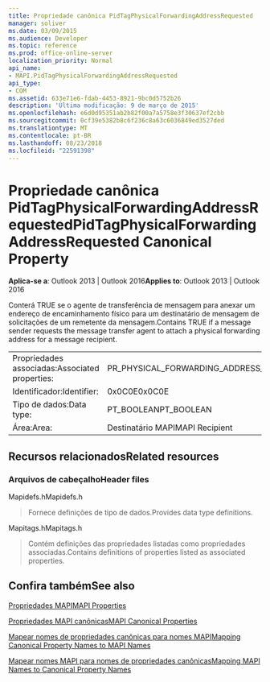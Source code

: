 ```yaml
---
title: Propriedade canônica PidTagPhysicalForwardingAddressRequested
manager: soliver
ms.date: 03/09/2015
ms.audience: Developer
ms.topic: reference
ms.prod: office-online-server
localization_priority: Normal
api_name:
- MAPI.PidTagPhysicalForwardingAddressRequested
api_type:
- COM
ms.assetid: 633e71e6-fdab-4453-8921-9bc0d5752b26
description: 'Última modificação: 9 de março de 2015'
ms.openlocfilehash: e6d0d95351ab2b82f00a7a5758e3f30637ef2cbb
ms.sourcegitcommit: 0cf39e5382b8c6f236c8a63c6036849ed3527ded
ms.translationtype: MT
ms.contentlocale: pt-BR
ms.lasthandoff: 08/23/2018
ms.locfileid: "22591398"
---
```

# <a name="pidtagphysicalforwardingaddressrequested-canonical-property"></a><span data-ttu-id="4eff9-103">Propriedade canônica PidTagPhysicalForwardingAddressRequested</span><span class="sxs-lookup"><span data-stu-id="4eff9-103">PidTagPhysicalForwardingAddressRequested Canonical Property</span></span>

  
  
<span data-ttu-id="4eff9-104">**Aplica-se a**: Outlook 2013 | Outlook 2016</span><span class="sxs-lookup"><span data-stu-id="4eff9-104">**Applies to**: Outlook 2013 | Outlook 2016</span></span> 
  
<span data-ttu-id="4eff9-105">Conterá TRUE se o agente de transferência de mensagem para anexar um endereço de encaminhamento físico para um destinatário de mensagem de solicitações de um remetente da mensagem.</span><span class="sxs-lookup"><span data-stu-id="4eff9-105">Contains TRUE if a message sender requests the message transfer agent to attach a physical forwarding address for a message recipient.</span></span>
  
|||
|:-----|:-----|
|<span data-ttu-id="4eff9-106">Propriedades associadas:</span><span class="sxs-lookup"><span data-stu-id="4eff9-106">Associated properties:</span></span>  <br/> |<span data-ttu-id="4eff9-107">PR_PHYSICAL_FORWARDING_ADDRESS_REQUESTED</span><span class="sxs-lookup"><span data-stu-id="4eff9-107">PR_PHYSICAL_FORWARDING_ADDRESS_REQUESTED</span></span>  <br/> |
|<span data-ttu-id="4eff9-108">Identificador:</span><span class="sxs-lookup"><span data-stu-id="4eff9-108">Identifier:</span></span>  <br/> |<span data-ttu-id="4eff9-109">0x0C0E</span><span class="sxs-lookup"><span data-stu-id="4eff9-109">0x0C0E</span></span>  <br/> |
|<span data-ttu-id="4eff9-110">Tipo de dados:</span><span class="sxs-lookup"><span data-stu-id="4eff9-110">Data type:</span></span>  <br/> |<span data-ttu-id="4eff9-111">PT_BOOLEAN</span><span class="sxs-lookup"><span data-stu-id="4eff9-111">PT_BOOLEAN</span></span>  <br/> |
|<span data-ttu-id="4eff9-112">Área:</span><span class="sxs-lookup"><span data-stu-id="4eff9-112">Area:</span></span>  <br/> |<span data-ttu-id="4eff9-113">Destinatário MAPI</span><span class="sxs-lookup"><span data-stu-id="4eff9-113">MAPI Recipient</span></span>  <br/> |
   
## <a name="related-resources"></a><span data-ttu-id="4eff9-114">Recursos relacionados</span><span class="sxs-lookup"><span data-stu-id="4eff9-114">Related resources</span></span>

### <a name="header-files"></a><span data-ttu-id="4eff9-115">Arquivos de cabeçalho</span><span class="sxs-lookup"><span data-stu-id="4eff9-115">Header files</span></span>

<span data-ttu-id="4eff9-116">Mapidefs.h</span><span class="sxs-lookup"><span data-stu-id="4eff9-116">Mapidefs.h</span></span>
  
> <span data-ttu-id="4eff9-117">Fornece definições de tipo de dados.</span><span class="sxs-lookup"><span data-stu-id="4eff9-117">Provides data type definitions.</span></span>
    
<span data-ttu-id="4eff9-118">Mapitags.h</span><span class="sxs-lookup"><span data-stu-id="4eff9-118">Mapitags.h</span></span>
  
> <span data-ttu-id="4eff9-119">Contém definições das propriedades listadas como propriedades associadas.</span><span class="sxs-lookup"><span data-stu-id="4eff9-119">Contains definitions of properties listed as associated properties.</span></span>
    
## <a name="see-also"></a><span data-ttu-id="4eff9-120">Confira também</span><span class="sxs-lookup"><span data-stu-id="4eff9-120">See also</span></span>



[<span data-ttu-id="4eff9-121">Propriedades MAPI</span><span class="sxs-lookup"><span data-stu-id="4eff9-121">MAPI Properties</span></span>](mapi-properties.md)
  
[<span data-ttu-id="4eff9-122">Propriedades MAPI canônicas</span><span class="sxs-lookup"><span data-stu-id="4eff9-122">MAPI Canonical Properties</span></span>](mapi-canonical-properties.md)
  
[<span data-ttu-id="4eff9-123">Mapear nomes de propriedades canônicas para nomes MAPI</span><span class="sxs-lookup"><span data-stu-id="4eff9-123">Mapping Canonical Property Names to MAPI Names</span></span>](mapping-canonical-property-names-to-mapi-names.md)
  
[<span data-ttu-id="4eff9-124">Mapear nomes MAPI para nomes de propriedades canônicas</span><span class="sxs-lookup"><span data-stu-id="4eff9-124">Mapping MAPI Names to Canonical Property Names</span></span>](mapping-mapi-names-to-canonical-property-names.md)

